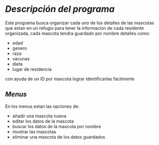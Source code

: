 #  _*Descripción del programa*_
Este programa busca organizar cada uno de los detalles de las mascotas que estan en un refugio para tener la informacion de cada residente organizada, cada mascota tendra guardado por nombre detalles como:
- edad
- genero
- raza
- vacunas
- dieta
- lugar de residencia

con ayuda de un ID por mascota lograr identificarlas facilmente

## _*Menus*_
En los menus estan las opciones de:
- añadir una mascota nueva
- editar los datos de la mascota
- buscar los datos de la mascota por nombre
- mostrar las mascotas
- eliminar una mascota de los datos guardados